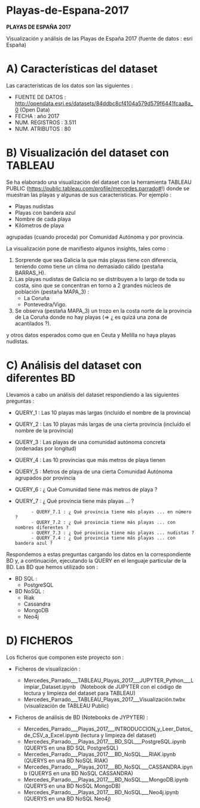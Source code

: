 # Playas-de-Espana-2017

**PLAYAS DE ESPAÑA 2017**

Visualización y análisis de las Playas de España 2017 (fuente de datos : esri España)


A) Características del dataset
================================================================================

Las características de los datos son las siguientes :

   * FUENTE DE DATOS : http://opendata.esri.es/datasets/84ddbc8cf4104a579d579f6441fcaa8a_0   (Open Data)
   * FECHA           : año 2017
   * NUM. REGISTROS  : 3.511
   * NUM. ATRIBUTOS  : 80
      
B) Visualización del dataset con TABLEAU
================================================================================
   
Se ha elaborado una visualización del dataset con la herramienta TABLEAU PUBLIC (https://public.tableau.com/profile/mercedes.parrado#!) donde se muestran las playas y algunas de sus características. Por ejemplo :

   * Playas nudistas
   * Playas con bandera azul
   * Nombre de cada playa
   * Kilómetros de playa

agrupadas (cuando proceda) por Comunidad Autónoma y por provincia.

La visualización pone de manifiesto algunos insights, tales como :
   1) Sorprende que sea Galicia la que más playas tiene con diferencia, teniendo como tiene un clima no demasiado cálido (pestaña BARRAS_H).
   2) Las playas nudistas de Galicia no se  distribuyen a lo largo de toda su costa, sino que se concentran en torno a 2 grandes núcleos de población (pestaña MAPA_3) :
         - La Coruña
         - Pontevedra/Vigo.
   3) Se observa (pestaña MAPA_3) un trozo en la costa norte de la provincia de La Coruña donde no hay playas (=> ¿ es quizá una zona de acantilados ?).

y otros datos esperados como que en Ceuta y Melilla no haya playas nudistas.

C) Análisis del dataset con diferentes BD
================================================================================

Llevamos a cabo un análisis del dataset respondiendo a las siguientes preguntas :

   * QUERY_1 : Las 10 playas más largas (incluído el nombre de la provincia) 
   * QUERY_2 : Las 10 playas más largas de una cierta provincia (incluído el nombre de la provincia)
   * QUERY_3 : Las playas de una comunidad autónoma concreta (ordenadas por longitud) 
   * QUERY_4 : Las 10 provincias que más metros de playa tienen 
   * QUERY_5 : Metros de playa de una cierta Comunidad Autónoma agrupados por provincia 
   * QUERY_6 : ¿ Qué Comunidad tiene más metros de playa ?
   * QUERY_7 : ¿ Qué provincia tiene más playas ... ?
   
               - QUERY_7.1 : ¿ Qué provincia tiene más playas ... en número ?
               - QUERY_7.2 : ¿ Qué provincia tiene más playas ... con nombres diferentes ?
               - QUERY_7.3 : ¿ Qué provincia tiene más playas ... nudistas ?
               - QUERY_7.4 : ¿ Qué provincia tiene más playas ... con bandera azul ?

Respondemos a estas preguntas cargando los datos en la correspondiente BD y, a continuación, ejecutando la QUERY en el lenguaje particular de la BD. Las BD que hemos utilizado son :
   * BD SQL :
        - PostgreSQL
   * BD NoSQL :
        - Riak
        - Cassandra
        - MongoDB
        - Neo4j

D) FICHEROS
================================================================================
Los ficheros que componen este proyecto son :
 
   * Ficheros de visualización :
        - Mercedes_Parrado___TABLEAU_Playas_2017___JUPYTER_Python___Limpiar_Dataset.ipynb   (Notebook de JUPYTER con el código de lectura y limpieza del dataset para TABLEAU)
        - Mercedes_Parrado___TABLEAU_Playas_2017___Visualización.twbx  (visualización de TABLEAU Public)
        
   * Ficheros de análisis de BD (Notebooks de JYPYTER) :
        - Mercedes_Parrado___Playas_2017___INTRODUCCION_y_Leer_Datos_de_CSV_a_Excel.ipynb   (lectura y limpieza del dataset)
        - Mercedes_Parrado___Playas_2017___BD_SQL___PostgreSQL.ipynb    (QUERYS en una BD SQL PostgreSQL)
        - Mercedes_Parrado___Playas_2017___BD_NoSQL___RIAK.ipynb        (QUERYS en una BD NoSQL RIAK)
        - Mercedes_Parrado___Playas_2017___BD_NoSQL___CASSANDRA.ipynb   (QUERYS en una BD NoSQL CASSANDRA)
        - Mercedes_Parrado___Playas_2017___BD_NoSQL___MongoDB.ipynb     (QUERYS en una BD NoSQL MongoDB)
        - Mercedes_Parrado___Playas_2017___BD_NoSQL___Neo4j.ipynb       (QUERYS en una BD NoSQL Neo4j)
